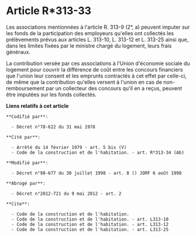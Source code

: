 # Article R*313-33

Les associations mentionnées à l'article R. 313-9 (2°, a) peuvent imputer sur les fonds de la participation des employeurs
qu'elles ont collectés les prélèvements prévus aux articles L. 313-10, L. 313-12 et L. 313-25 ainsi que, dans les limites
fixées par le ministre chargé du logement, leurs frais généraux.

La contribution versée par ces associations à l'Union d'économie sociale du logement pour couvrir la différence de coût entre
les concours financiers que l'union leur consent et les emprunts contractés à cet effet par celle-ci, de même que la
contribution qu'elles versent à l'union en cas de non-remboursement par un collecteur des concours qu'il en a reçus, peuvent
être imputées sur les fonds collectés.

**Liens relatifs à cet article**

	**Codifié par**:

	  - Décret n°78-622 du 31 mai 1978

	**Cité par**:

	  - Arrêté du 14 février 1979 - art. 5 bis (V)
	  - Code de la construction et de l'habitation. - art. R*313-34 (Ab)

	**Modifié par**:

	  - Décret n°98-677 du 30 juillet 1998 - art. 8 () JORF 6 août 1998

	**Abrogé par**:

	  - Décret n°2012-721 du 9 mai 2012 - art. 2

	**Cite**:

	  - Code de la construction et de l'habitation.
	  - Code de la construction et de l'habitation. - art. L313-10
	  - Code de la construction et de l'habitation. - art. L313-12
	  - Code de la construction et de l'habitation. - art. L313-25

